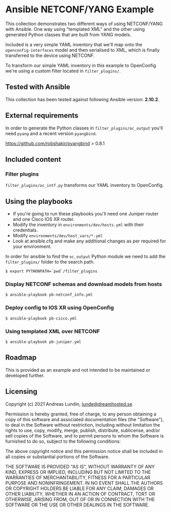 # Ansible NETCONF/YANG Example

This collection demonstrates two different ways of using NETCONF/YANG with
Ansible. One way using "templated XML" and the other using generated Python
classes that are built from YANG models.

Included is a very simple YAML inventory that we'll map onto the
`openconfig-interfaces` model and then serialised to XML, which is finally
transferred to the device using NETCONF.

To transform our simple YAML inventory in this example to OpenConfig we're
using a custom filter located in `filter_plugins/`.

## Tested with Ansible

This collection has been tested against following Ansible version: **2.10.2**.

## External requirements

In order to generate the Python classes in `filter_plugins/oc_output` you'll
need `pyang` and a recent version `pyangbind`.

https://github.com/robshakir/pyangbind > 0.8.1

## Included content

### Filter plugins

`filter_plugins/oc_intf.py` transforms our YAML inventory to OpenConfig.

## Using the playbooks

- If you're going to run these playbooks you'll need one Juniper router and one
  Cisco IOS XR router.
- Modify the inventory in `environments/dev/hosts.yml` with their credentials.
- Modify `environments/dev/host_vars/*.yml`
- Look at ansible.cfg and make any additional changes as per required for your environment.

In order for ansible to find the `oc_output` Python module we need to add the
`filter_plugins/` folder to the search path.

```
$ export PYTHONPATH=`pwd`/filter_plugins
```

### Display NETCONF schemas and download models from hosts

```
$ ansible-playbook pb-netconf_info.yml
```

### Deploy config to IOS XR using OpenConfig

```
$ ansible-playbook pb-cisco.yml
```

### Using templated XML over NETCONF

```
$ ansible-playbook pb-juniper.yml
```

## Roadmap

This is provided as an example and not intended to be maintained or developed
further.

## Licensing

Copyright (c) 2021 Andreas Lundin, lunde@dreamhosted.se

Permission is hereby granted, free of charge, to any person obtaining a copy of
this software and associated documentation files (the "Software"), to deal in
the Software without restriction, including without limitation the rights to
use, copy, modify, merge, publish, distribute, sublicense, and/or sell copies
of the Software, and to permit persons to whom the Software is furnished to do
so, subject to the following conditions:

The above copyright notice and this permission notice shall be included in all
copies or substantial portions of the Software.

THE SOFTWARE IS PROVIDED "AS IS", WITHOUT WARRANTY OF ANY KIND, EXPRESS OR
IMPLIED, INCLUDING BUT NOT LIMITED TO THE WARRANTIES OF MERCHANTABILITY,
FITNESS FOR A PARTICULAR PURPOSE AND NONINFRINGEMENT. IN NO EVENT SHALL THE
AUTHORS OR COPYRIGHT HOLDERS BE LIABLE FOR ANY CLAIM, DAMAGES OR OTHER
LIABILITY, WHETHER IN AN ACTION OF CONTRACT, TORT OR OTHERWISE, ARISING FROM,
OUT OF OR IN CONNECTION WITH THE SOFTWARE OR THE USE OR OTHER DEALINGS IN THE
SOFTWARE.
